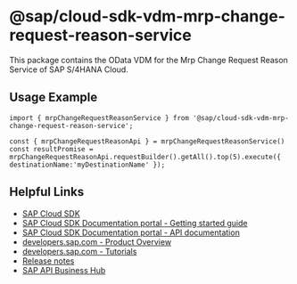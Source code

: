 # @sap/cloud-sdk-vdm-mrp-change-request-reason-service

This package contains the OData VDM for the Mrp Change Request Reason Service of SAP S/4HANA Cloud.

## Usage Example
```
import { mrpChangeRequestReasonService } from '@sap/cloud-sdk-vdm-mrp-change-request-reason-service';

const { mrpChangeRequestReasonApi } = mrpChangeRequestReasonService()
const resultPromise = mrpChangeRequestReasonApi.requestBuilder().getAll().top(5).execute({ destinationName:'myDestinationName' });

```

## Helpful Links

- [SAP Cloud SDK](https://github.com/SAP/cloud-sdk-js)
- [SAP Cloud SDK Documentation portal - Getting started guide](https://sap.github.io/cloud-sdk/docs/js/getting-started)
- [SAP Cloud SDK Documentation portal - API documentation](https://sap.github.io/cloud-sdk/docs/js/api)
- [developers.sap.com - Product Overview](https://developers.sap.com/topics/cloud-sdk.html)
- [developers.sap.com - Tutorials](https://developers.sap.com/tutorial-navigator.html?tag=software-product:technology-platform/sap-cloud-sdk&tag=tutorial:type/tutorial&tag=programming-tool:javascript)
- [Release notes](https://help.sap.com/doc/2324e9c3b28748a4ae2ad08166d77675/1.0/en-US/js-index.html)
- [SAP API Business Hub](https://api.sap.com/)
